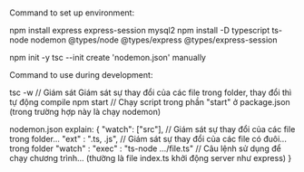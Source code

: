 #

Command to set up environment:

npm install express express-session mysql2
npm install -D typescript ts-node nodemon @types/node @types/express @types/express-session

npm init -y
tsc --init
create 'nodemon.json' manually


Command to use during development:

tsc -w                                  // Giám sát Giám sát sự thay đổi của các file trong folder, thay đổi thì tự động compile
npm start                               // Chạy script trong phần "start" ở package.json (trong trường hợp này là chạy nodemon)

nodemon.json explain:
{
    "watch": ["src"],                   // Giám sát sự thay đổi của các file trong folder...
    "ext" : ".ts, .js",                 // Giám sát sự thay đổi của các file có đuôi... trong folder "watch" :
    "exec" : "ts-node .../file.ts"      // Câu lệnh sử dụng để chạy chương trình... (thường là file index.ts khởi động server như
                                           express)
}